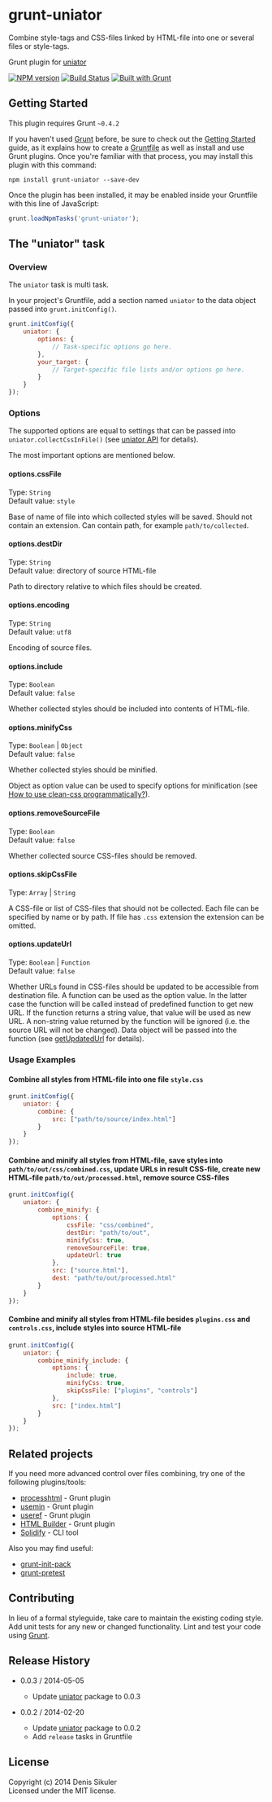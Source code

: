 # grunt-uniator

Combine style-tags and CSS-files linked by HTML-file into one or several files or style-tags.

Grunt plugin for [uniator](https://github.com/gamtiq/uniator)

[![NPM version](https://badge.fury.io/js/grunt-uniator.png)](http://badge.fury.io/js/grunt-uniator)
[![Build Status](https://secure.travis-ci.org/gamtiq/grunt-uniator.png?branch=master)](http://travis-ci.org/gamtiq/grunt-uniator)
[![Built with Grunt](https://cdn.gruntjs.com/builtwith.png)](http://gruntjs.com/)

## Getting Started
This plugin requires Grunt `~0.4.2`

If you haven't used [Grunt](http://gruntjs.com/) before, be sure to check out the [Getting Started](http://gruntjs.com/getting-started) guide, as it explains how to create a [Gruntfile](http://gruntjs.com/sample-gruntfile) as well as install and use Grunt plugins. Once you're familiar with that process, you may install this plugin with this command:

```shell
npm install grunt-uniator --save-dev
```

Once the plugin has been installed, it may be enabled inside your Gruntfile with this line of JavaScript:

```js
grunt.loadNpmTasks('grunt-uniator');
```

## The "uniator" task

### Overview
The `uniator` task is multi task.

In your project's Gruntfile, add a section named `uniator` to the data object passed into `grunt.initConfig()`.

```js
grunt.initConfig({
    uniator: {
        options: {
            // Task-specific options go here.
        },
        your_target: {
            // Target-specific file lists and/or options go here.
        }
    }
});
```

### Options

The supported options are equal to settings that can be passed into `uniator.collectCssInFile()`
(see [uniator API](https://github.com/gamtiq/uniator#api) for details).

The most important options are mentioned below.

#### options.cssFile
Type: `String`  
Default value: `style`

Base of name of file into which collected styles will be saved.
Should not contain an extension.
Can contain path, for example `path/to/collected`.

#### options.destDir
Type: `String`  
Default value: directory of source HTML-file

Path to directory relative to which files should be created.

#### options.encoding
Type: `String`  
Default value: `utf8`

Encoding of source files.

#### options.include
Type: `Boolean`  
Default value: `false`

Whether collected styles should be included into contents of HTML-file.

#### options.minifyCss
Type: `Boolean` | `Object`  
Default value: `false`

Whether collected styles should be minified.

Object as option value can be used to specify options for minification
(see [How to use clean-css programmatically?](https://github.com/GoalSmashers/clean-css#how-to-use-clean-css-programmatically)).

#### options.removeSourceFile
Type: `Boolean`  
Default value: `false`

Whether collected source CSS-files should be removed.

#### options.skipCssFile
Type: `Array` | `String`  

A CSS-file or list of CSS-files that should not be collected.
Each file can be specified by name or by path.
If file has `.css` extension the extension can be omitted.

#### options.updateUrl
Type: `Boolean` | `Function`  
Default value: `false`

Whether URLs found in CSS-files should be updated to be accessible from destination file.
A function can be used as the option value. In the latter case the function will be called
instead of predefined function to get new URL. If the function returns a string value, that value will be used as new URL.
A non-string value returned by the function will be ignored (i.e. the source URL will not be changed).
Data object will be passed into the function (see [getUpdatedUrl](https://github.com/gamtiq/uniator#getUpdatedUrl) for details).

### Usage Examples

#### Combine all styles from HTML-file into one file `style.css`

```js
grunt.initConfig({
    uniator: {
        combine: {
            src: ["path/to/source/index.html"]
        }
    }
});
```

#### Combine and minify all styles from HTML-file, save styles into `path/to/out/css/combined.css`, update URLs in result CSS-file, create new HTML-file `path/to/out/processed.html`, remove source CSS-files

```js
grunt.initConfig({
    uniator: {
        combine_minify: {
            options: {
                cssFile: "css/combined",
                destDir: "path/to/out",
                minifyCss: true,
                removeSourceFile: true,
                updateUrl: true
            },
            src: ["source.html"],
            dest: "path/to/out/processed.html"
        }
    }
});
```

#### Combine and minify all styles from HTML-file besides `plugins.css` and `controls.css`, include styles into source HTML-file

```js
grunt.initConfig({
    uniator: {
        combine_minify_include: {
            options: {
                include: true,
                minifyCss: true,
                skipCssFile: ["plugins", "controls"]
            },
            src: ["index.html"]
        }
    }
});
```

## Related projects

If you need more advanced control over files combining, try one of the following plugins/tools:

* [processhtml](https://github.com/dciccale/grunt-processhtml) - Grunt plugin
* [usemin](https://github.com/yeoman/grunt-usemin) - Grunt plugin
* [useref](https://github.com/pajtai/grunt-useref) - Grunt plugin
* [HTML Builder](https://github.com/spatools/grunt-html-build) - Grunt plugin
* [Solidify](https://github.com/Stylish-Fantasy/solidify) - CLI tool

Also you may find useful:

* [grunt-init-pack](https://github.com/gamtiq/grunt-init-pack)
* [grunt-pretest](https://github.com/gamtiq/grunt-pretest)

## Contributing
In lieu of a formal styleguide, take care to maintain the existing coding style.
Add unit tests for any new or changed functionality.
Lint and test your code using [Grunt](http://gruntjs.com/).

## Release History

* 0.0.3 / 2014-05-05
    - Update [uniator](https://github.com/gamtiq/uniator) package to 0.0.3

* 0.0.2 / 2014-02-20
    - Update [uniator](https://github.com/gamtiq/uniator) package to 0.0.2
    - Add `release` tasks in Gruntfile

## License
Copyright (c) 2014 Denis Sikuler  
Licensed under the MIT license.
